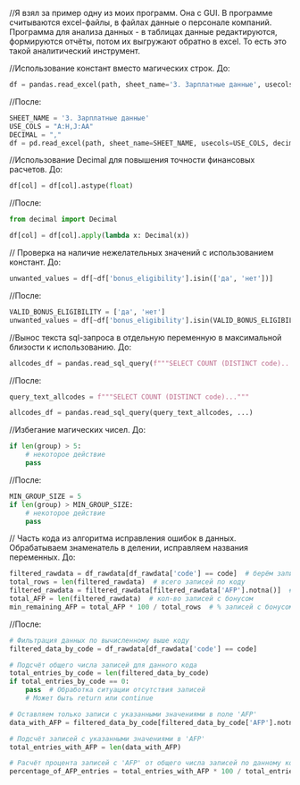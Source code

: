 //Я взял за пример одну из моих программ. Она с GUI. В программе считываются excel-файлы, в файлах данные о персонале
компаний. Программа для анализа данных - в таблицах данные редактируются, формируются отчёты,
потом их выгружают обратно в excel. То есть это такой аналитический инструмент.

//Использование констант вместо магических строк. До:

```python
df = pandas.read_excel(path, sheet_name='3. Зарплатные данные', usecols="A:H,J:AA", decimal=",")
```

//После:

```python
SHEET_NAME = '3. Зарплатные данные'
USE_COLS = "A:H,J:AA"
DECIMAL = ","
df = pd.read_excel(path, sheet_name=SHEET_NAME, usecols=USE_COLS, decimal=DECIMAL)
```

//Использование Decimal для повышения точности финансовых расчетов. До:

```python
df[col] = df[col].astype(float)
```

//После:

```python
from decimal import Decimal

df[col] = df[col].apply(lambda x: Decimal(x))
```

// Проверка на наличие нежелательных значений с использованием констант. До:

```python
unwanted_values = df[~df['bonus_eligibility'].isin(['да', 'нет'])]
```

//После:

```python
VALID_BONUS_ELIGIBILITY = ['да', 'нет']
unwanted_values = df[~df['bonus_eligibility'].isin(VALID_BONUS_ELIGIBILITY)]
```

//Вынос текста sql-запроса в отдельную переменную в максимальной близости к использованию. До:

```python
allcodes_df = pandas.read_sql_query(f"""SELECT COUNT (DISTINCT code)...""")
```

//После:

```python
query_text_allcodes = f"""SELECT COUNT (DISTINCT code)..."""

allcodes_df = pandas.read_sql_query(query_text_allcodes, ...)
```

//Избегание магических чисел. До:

```python
if len(group) > 5:
    # некоторое действие
    pass
```

//После:

```python
MIN_GROUP_SIZE = 5
if len(group) > MIN_GROUP_SIZE:
    # некоторое действие
    pass

```

// Часть кода из алгоритма исправления ошибок в данных. Обрабатываем знаменатель в делении, исправляем названия
переменных. До:

```python
filtered_rawdata = df_rawdata[df_rawdata['code'] == code]  # берём записи с ошибочным кодом
total_rows = len(filtered_rawdata)  # всего записей по коду
filtered_rawdata = filtered_rawdata[filtered_rawdata['AFP'].notna()]  # оставляем только записи с бонусом
total_AFP = len(filtered_rawdata)  # кол-во записей с бонусом
min_remaining_AFP = total_AFP * 100 / total_rows  # % записей с бонусом от общего кол-ва записей по коду
```

//После:

```python
# Фильтрация данных по вычисленному выше коду
filtered_data_by_code = df_rawdata[df_rawdata['code'] == code]

# Подсчёт общего числа записей для данного кода
total_entries_by_code = len(filtered_data_by_code)
if total_entries_by_code == 0:
    pass  # Обработка ситуации отсутствия записей
    # Может быть return или continue

# Оставляем только записи с указанными значениями в поле 'AFP'
data_with_AFP = filtered_data_by_code[filtered_data_by_code['AFP'].notna()]

# Подсчёт записей с указанными значениями в 'AFP'
total_entries_with_AFP = len(data_with_AFP)

# Расчёт процента записей с 'AFP' от общего числа записей по данному коду
percentage_of_AFP_entries = total_entries_with_AFP * 100 / total_entries_by_code

```